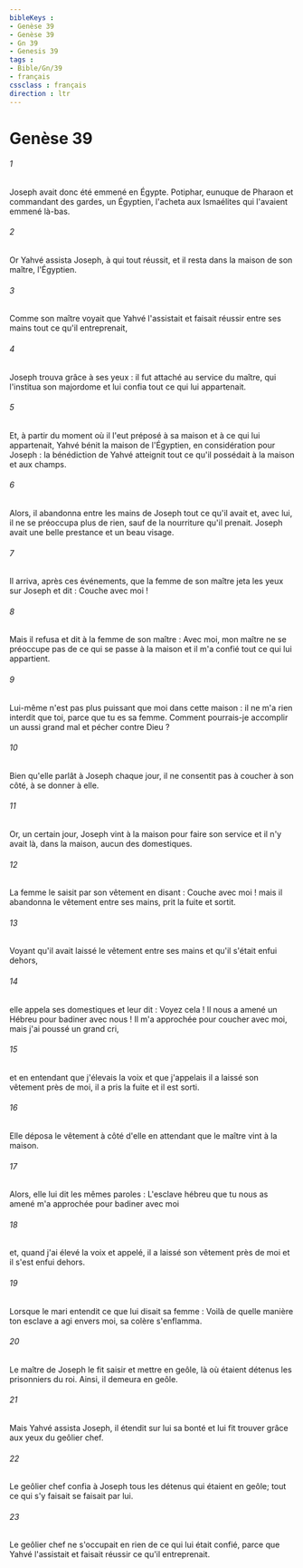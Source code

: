 ```yaml
---
bibleKeys : 
- Genèse 39
- Genèse 39
- Gn 39
- Genesis 39
tags : 
- Bible/Gn/39
- français
cssclass : français
direction : ltr
---
```


# Genèse 39

###### 1
Joseph avait donc été emmené en Égypte. Potiphar, eunuque de Pharaon et commandant des gardes, un Égyptien, l'acheta aux Ismaélites qui l'avaient emmené là-bas. 
###### 2
Or Yahvé assista Joseph, à qui tout réussit, et il resta dans la maison de son maître, l'Égyptien. 
###### 3
Comme son maître voyait que Yahvé l'assistait et faisait réussir entre ses mains tout ce qu'il entreprenait, 
###### 4
Joseph trouva grâce à ses yeux : il fut attaché au service du maître, qui l'institua son majordome et lui confia tout ce qui lui appartenait. 
###### 5
Et, à partir du moment où il l'eut préposé à sa maison et à ce qui lui appartenait, Yahvé bénit la maison de l'Égyptien, en considération pour Joseph : la bénédiction de Yahvé atteignit tout ce qu'il possédait à la maison et aux champs. 
###### 6
Alors, il abandonna entre les mains de Joseph tout ce qu'il avait et, avec lui, il ne se préoccupa plus de rien, sauf de la nourriture qu'il prenait. Joseph avait une belle prestance et un beau visage.
###### 7
Il arriva, après ces événements, que la femme de son maître jeta les yeux sur Joseph et dit : Couche avec moi ! 
###### 8
Mais il refusa et dit à la femme de son maître : Avec moi, mon maître ne se préoccupe pas de ce qui se passe à la maison et il m'a confié tout ce qui lui appartient. 
###### 9
Lui-même n'est pas plus puissant que moi dans cette maison : il ne m'a rien interdit que toi, parce que tu es sa femme. Comment pourrais-je accomplir un aussi grand mal et pécher contre Dieu ? 
###### 10
Bien qu'elle parlât à Joseph chaque jour, il ne consentit pas à coucher à son côté, à se donner à elle.
###### 11
Or, un certain jour, Joseph vint à la maison pour faire son service et il n'y avait là, dans la maison, aucun des domestiques. 
###### 12
La femme le saisit par son vêtement en disant : Couche avec moi ! mais il abandonna le vêtement entre ses mains, prit la fuite et sortit. 
###### 13
Voyant qu'il avait laissé le vêtement entre ses mains et qu'il s'était enfui dehors, 
###### 14
elle appela ses domestiques et leur dit : Voyez cela ! Il nous a amené un Hébreu pour badiner avec nous ! Il m'a approchée pour coucher avec moi, mais j'ai poussé un grand cri, 
###### 15
et en entendant que j'élevais la voix et que j'appelais il a laissé son vêtement près de moi, il a pris la fuite et il est sorti. 
###### 16
Elle déposa le vêtement à côté d'elle en attendant que le maître vint à la maison. 
###### 17
Alors, elle lui dit les mêmes paroles : L'esclave hébreu que tu nous as amené m'a approchée pour badiner avec moi 
###### 18
et, quand j'ai élevé la voix et appelé, il a laissé son vêtement près de moi et il s'est enfui dehors. 
###### 19
Lorsque le mari entendit ce que lui disait sa femme : Voilà de quelle manière ton esclave a agi envers moi, sa colère s'enflamma. 
###### 20
Le maître de Joseph le fit saisir et mettre en geôle, là où étaient détenus les prisonniers du roi. Ainsi, il demeura en geôle. 
###### 21
Mais Yahvé assista Joseph, il étendit sur lui sa bonté et lui fit trouver grâce aux yeux du geôlier chef. 
###### 22
Le geôlier chef confia à Joseph tous les détenus qui étaient en geôle; tout ce qui s'y faisait se faisait par lui. 
###### 23
Le geôlier chef ne s'occupait en rien de ce qui lui était confié, parce que Yahvé l'assistait et faisait réussir ce qu'il entreprenait.
